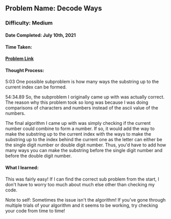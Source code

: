 ## Problem Name: Decode Ways
### Difficulty: Medium
#### Date Completed: July 10th, 2021
#### Time Taken: 
#### [Problem Link](https://leetcode.com/problems/decode-ways/)

#### Thought Process:
5:03 One possible subproblem is how many ways the substring up to the current index can be formed.

54:34.89 So, the subproblem I originally came up with was actually correct. The reason why this problem took so long was because 
I was doing comparisons of characters and numbers instead of the ascii value of the numbers.

The final algorithm I came up with was simply checking if the current number could combine to form a number. If so, it would add the
way to make the substring up to the current index with the ways to make the substring up to the index behind the current one as 
the letter can either be the single digit number or double digit number. Thus, you'd have to add how many ways you can make the 
substring before the single digit number and before the double digit number.

#### What I learned:
This was fairly easy! If I can find the correct sub problem from the start, I don't have to worry too much about much else other
than checking my code.

Note to self: Sometimes the issue isn't the algorithm! If you've gone through multiple trials of your algorithm and it seems to be
working, try checking your code from time to time!
